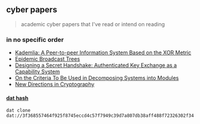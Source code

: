## cyber papers

> academic cyber papers that I've read or intend on reading

### in no specific order

- [Kademlia: A Peer-to-peer Information System Based on the XOR Metric](http://www.scs.stanford.edu/~dm/home/papers/kpos.pdf)
- [Epidemic Broadcast Trees](http://www.gsd.inesc-id.pt/~jleitao/pdf/srds07-leitao.pdf)
- [Designing a Secret Handshake: Authenticated Key Exchange as a Capability System](http://dominictarr.github.io/secret-handshake-paper/shs.pdf)
- [On the Criteria To Be Used in Decomposing Systems into Modules ](https://www.cs.umd.edu/class/spring2003/cmsc838p/Design/criteria.pdf)
- [New Directions in Cryptography](https://www-ee.stanford.edu/~hellman/publications/24.pdf)

#### [dat hash](https://datproject.org/)

```
dat clone dat://3f368557464f925f8745eccd4c57f7949c39d7a807db38aff488f72326302f34
```

